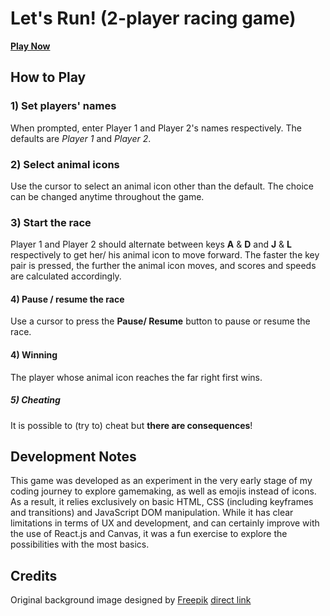 # Let's Run! (2-player racing game)

**[Play Now](./spel.html)**

## How to Play

### 1) Set players' names

When prompted, enter Player 1 and Player 2's names respectively.
The defaults are _Player 1_ and _Player 2_.

### 2) Select animal icons

Use the cursor to select an animal icon other than the default.
The choice can be changed anytime throughout the game.

### 3) Start the race

Player 1 and Player 2 should alternate between keys **A** & **D** and **J** & **L** respectively to get her/ his animal icon to move forward. The faster the key pair is pressed, the further the animal icon moves, and scores and speeds are calculated accordingly.

#### 4) Pause / resume the race

Use a cursor to press the **Pause/ Resume** button to pause or resume the race.

#### 4) Winning

The player whose animal icon reaches the far right first wins.

##### 5) Cheating

It is possible to (try to) cheat but **there are consequences**!

## Development Notes

This game was developed as an experiment in the very early stage of my coding journey to explore gamemaking, as well as emojis instead of icons.
As a result, it relies exclusively on basic HTML, CSS (including keyframes and transitions) and JavaScript DOM manipulation.
While it has clear limitations in terms of UX and development, and can certainly improve with the use of React.js and Canvas, it was a fun exercise to explore the possibilities with the most basics.

## Credits

Original background image designed by [Freepik](http://www.freepik.com) [direct link](https://www.freepik.com/free-vector/flat-cityscape-pack_829214.htm)
